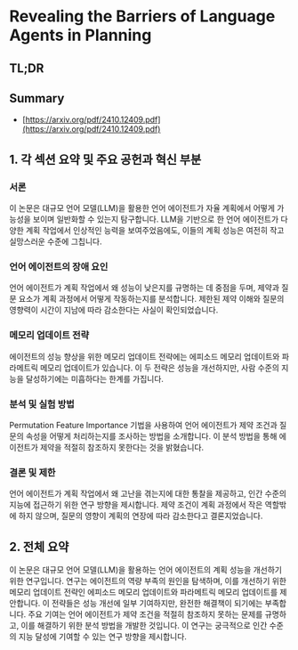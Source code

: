 # Revealing the Barriers of Language Agents in Planning
## TL;DR
## Summary
- [https://arxiv.org/pdf/2410.12409.pdf](https://arxiv.org/pdf/2410.12409.pdf)

## 1. 각 섹션 요약 및 주요 공헌과 혁신 부분

### 서론
이 논문은 대규모 언어 모델(LLM)을 활용한 언어 에이전트가 자율 계획에서 어떻게 가능성을 보이며 일반화할 수 있는지 탐구합니다. LLM을 기반으로 한 언어 에이전트가 다양한 계획 작업에서 인상적인 능력을 보여주었음에도, 이들의 계획 성능은 여전히 작고 실망스러운 수준에 그칩니다.

### 언어 에이전트의 장애 요인
언어 에이전트가 계획 작업에서 왜 성능이 낮은지를 규명하는 데 중점을 두며, 제약과 질문 요소가 계획 과정에서 어떻게 작동하는지를 분석합니다. 제한된 제약 이해와 질문의 영향력이 시간이 지남에 따라 감소한다는 사실이 확인되었습니다. 

### 메모리 업데이트 전략
에이전트의 성능 향상을 위한 메모리 업데이트 전략에는 에피소드 메모리 업데이트와 파라메트릭 메모리 업데이트가 있습니다. 이 두 전략은 성능을 개선하지만, 사람 수준의 지능을 달성하기에는 미흡하다는 한계를 가집니다.

### 분석 및 실험 방법
Permutation Feature Importance 기법을 사용하여 언어 에이전트가 제약 조건과 질문의 속성을 어떻게 처리하는지를 조사하는 방법을 소개합니다. 이 분석 방법을 통해 에이전트가 제약을 적절히 참조하지 못한다는 것을 밝혔습니다.

### 결론 및 제한
언어 에이전트가 계획 작업에서 왜 고난을 겪는지에 대한 통찰을 제공하고, 인간 수준의 지능에 접근하기 위한 연구 방향을 제시합니다. 제약 조건이 계획 과정에서 작은 역할밖에 하지 않으며, 질문의 영향이 계획의 연장에 따라 감소한다고 결론지었습니다.

## 2. 전체 요약

이 논문은 대규모 언어 모델(LLM)을 활용하는 언어 에이전트의 계획 성능을 개선하기 위한 연구입니다. 연구는 에이전트의 역량 부족의 원인을 탐색하며, 이를 개선하기 위한 메모리 업데이트 전략인 에피소드 메모리 업데이트와 파라메트릭 메모리 업데이트를 제안합니다. 이 전략들은 성능 개선에 일부 기여하지만, 완전한 해결책이 되기에는 부족합니다. 주요 기여는 언어 에이전트가 제약 조건을 적절히 참조하지 못하는 문제를 규명하고, 이를 해결하기 위한 분석 방법을 개발한 것입니다. 이 연구는 궁극적으로 인간 수준의 지능 달성에 기여할 수 있는 연구 방향을 제시합니다.